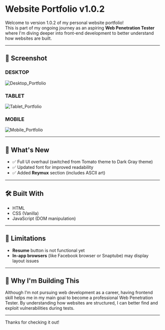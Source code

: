 # Website Portfolio v1.0.2

Welcome to version 1.0.2 of my personal website portfolio!  
This is part of my ongoing journey as an aspiring **Web Penetration Tester** where I'm diving deeper into front-end development to better understand how websites are built.

---

## 📸 Screenshot

### DESKTOP
![Desktop_Portfolio](https://github.com/user-attachments/assets/7d65f9a9-a3ca-4c54-956d-938587689584)

### TABLET
![Tablet_Portfolio](https://github.com/user-attachments/assets/8123ed04-2e13-4d39-984a-c96b10125101)

### MOBILE
![Mobile_Portfolio](https://github.com/user-attachments/assets/978e62e6-eaeb-4cbb-8d5b-fcb9579d7006)

---

## 📌 What's New

- ✅ Full UI overhaul (switched from Tomato theme to Dark Gray theme)
- ✅ Updated font for improved readability
- ✅ Added **Reymux** section (includes ASCII art)
  
---

## 🛠️ Built With

- HTML
- CSS (Vanilla)
- JavaScript (DOM manipulation)
  
---

## 🚧 Limitations

- **Resume** button is not functional yet
- **In-app browsers** (like Facebook browser or Snaptube) may display layout issues

---

## 🙌 Why I'm Building This

Although I’m not pursuing web development as a career, having frontend skill helps me in my main goal to become a professional Web Penetration Tester. By understanding how websites are structured, I can better find and exploit vulnerabilities during tests.

---

Thanks for checking it out!
